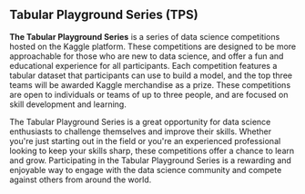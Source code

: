 ## Tabular Playground Series (TPS)

**The Tabular Playground Series** is a series of data science competitions hosted on the Kaggle platform. These competitions are designed to be more approachable for those who are new to data science, and offer a fun and educational experience for all participants. Each competition features a tabular dataset that participants can use to build a model, and the top three teams will be awarded Kaggle merchandise as a prize. These competitions are open to individuals or teams of up to three people, and are focused on skill development and learning.

The Tabular Playground Series is a great opportunity for data science enthusiasts to challenge themselves and improve their skills. Whether you're just starting out in the field or you're an experienced professional looking to keep your skills sharp, these competitions offer a chance to learn and grow. Participating in the Tabular Playground Series is a rewarding and enjoyable way to engage with the data science community and compete against others from around the world.

